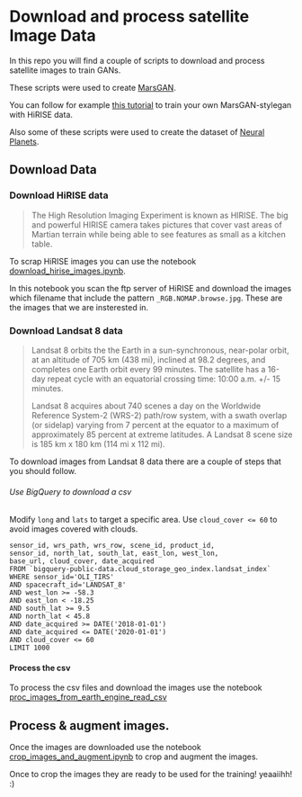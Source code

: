 # Download and process satellite Image Data

In this repo you will find a couple of scripts to download and process satellite images to train GANs.

These scripts were used to create [MarsGAN](https://medium.com/@ivalengy/synthetic-images-of-mars-using-the-stylegan-e4144901bdde).

You can follow for example [this tutorial](https://ivanlen.github.io/how-to-generate-synthetic-mars-images/) to train your own MarsGAN-stylegan with HiRISE data.

Also some of these scripts were used to create the dataset of [Neural Planets](https://neuralplanets.com).

## Download Data
### Download HiRISE data
>The High Resolution Imaging Experiment is known as HIRISE. The big and powerful HIRISE camera takes pictures that cover vast areas of Martian terrain while being able to see features as small as a kitchen table.

To scrap HiRISE images you can use the notebook [download_hirise_images.ipynb](./download_hirise_images.ipynb).

In this notebook you scan the ftp server of HiRISE and download the images which filename that include the pattern `_RGB.NOMAP.browse.jpg`. These are the images that we are insterested in.

### Download Landsat 8 data
>Landsat 8 orbits the the Earth in a sun-synchronous, near-polar orbit, at an altitude of 705 km (438 mi), inclined at 98.2 degrees, and completes one Earth orbit every 99 minutes.  The satellite has a 16-day repeat cycle with an equatorial crossing time: 10:00 a.m. +/- 15 minutes.  
>
>Landsat 8 acquires about 740 scenes a day on the Worldwide Reference System-2 (WRS-2) path/row system, with a swath overlap (or sidelap) varying from 7 percent at the equator to a maximum of approximately 85 percent at extreme latitudes. A Landsat 8 scene size is 185 km x 180 km (114 mi x 112 mi).

To download images from Landsat 8 data there are a couple of steps that you should follow.

###### Use BigQuery to download a csv
Modify `long` and `lats` to target a specific area. Use `cloud_cover <= 60` to avoid images covered with clouds.

```SELECT
sensor_id, wrs_path, wrs_row, scene_id, product_id,
sensor_id, north_lat, south_lat, east_lon, west_lon,
base_url, cloud_cover, date_acquired
FROM `bigquery-public-data.cloud_storage_geo_index.landsat_index`
WHERE sensor_id='OLI_TIRS'
AND spacecraft_id='LANDSAT_8'
AND west_lon >= -58.3
AND east_lon < -18.25
AND south_lat >= 9.5
AND north_lat < 45.8
AND date_acquired >= DATE('2018-01-01')
AND date_acquired <= DATE('2020-01-01')
AND cloud_cover <= 60
LIMIT 1000
````

#### Process the csv
To process the csv files and download the images use the notebook [proc_images_from_earth_engine_read_csv](./proc_images_from_earth_engine_read_csv.ipynb)


## Process & augment images.

Once the images are downloaded use the notebook [crop_images_and_augment.ipynb](./crop_images_and_augment.ipynb) to crop and augment the images.

Once to crop the images they are ready to be used for the training! yeaaiihh! :)

